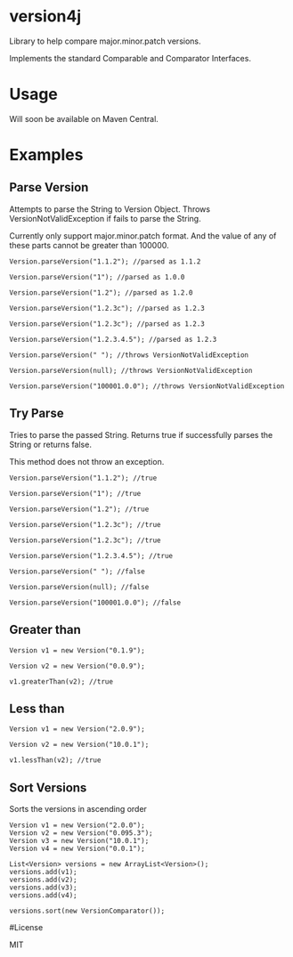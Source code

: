 # version4j
Library to help compare major.minor.patch versions.

Implements the standard Comparable and Comparator Interfaces.

# Usage

Will soon be available on Maven Central.

# Examples

## Parse Version
Attempts to parse the String to Version Object. Throws VersionNotValidException if fails to parse the String.

Currently only support major.minor.patch format. And the value of any of these parts cannot be greater than 100000.

```
Version.parseVersion("1.1.2"); //parsed as 1.1.2

Version.parseVersion("1"); //parsed as 1.0.0

Version.parseVersion("1.2"); //parsed as 1.2.0

Version.parseVersion("1.2.3c"); //parsed as 1.2.3

Version.parseVersion("1.2.3c"); //parsed as 1.2.3

Version.parseVersion("1.2.3.4.5"); //parsed as 1.2.3

Version.parseVersion(" "); //throws VersionNotValidException

Version.parseVersion(null); //throws VersionNotValidException

Version.parseVersion("100001.0.0"); //throws VersionNotValidException

```

## Try Parse

Tries to parse the passed String. Returns true if successfully parses the String or returns false.

This method does not throw an exception.

```
Version.parseVersion("1.1.2"); //true

Version.parseVersion("1"); //true

Version.parseVersion("1.2"); //true

Version.parseVersion("1.2.3c"); //true

Version.parseVersion("1.2.3c"); //true

Version.parseVersion("1.2.3.4.5"); //true

Version.parseVersion(" "); //false

Version.parseVersion(null); //false

Version.parseVersion("100001.0.0"); //false

```

## Greater than

```
Version v1 = new Version("0.1.9");
		
Version v2 = new Version("0.0.9");
		
v1.greaterThan(v2); //true

```

## Less than

```
Version v1 = new Version("2.0.9");
		
Version v2 = new Version("10.0.1");
		
v1.lessThan(v2); //true

```

## Sort Versions

Sorts the versions in ascending order

```
Version v1 = new Version("2.0.0");
Version v2 = new Version("0.095.3");
Version v3 = new Version("10.0.1");
Version v4 = new Version("0.0.1");

List<Version> versions = new ArrayList<Version>();
versions.add(v1);
versions.add(v2);
versions.add(v3);
versions.add(v4);

versions.sort(new VersionComparator());

```

#License

MIT
